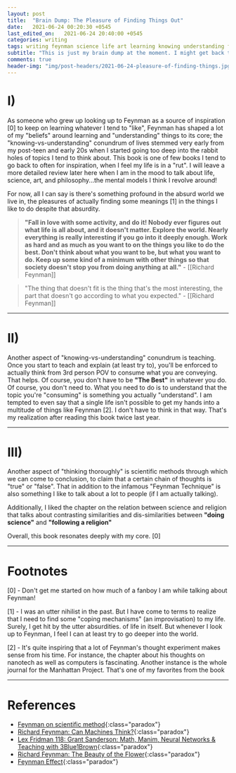 ```yaml
---
layout: post
title:  "Brain Dump: The Pleasure of Finding Things Out"
date:   2021-06-24 00:20:30 +0545
last_edited_on:   2021-06-24 20:40:00 +0545
categories: writing
tags: writing feynman science life art learning knowing understanding feynman-technique
subtitle: "This is just my brain dump at the moment. I might get back to this write-up later, at some point in my life. Anyway, it's always a 'pleasure' to listen to Feynman's lectures!"
comments: true
header-img: "img/post-headers/2021-06-24-pleasure-of-finding-things.jpg"
---
```



# I)
As someone who grew up looking up to Feynman as a source of inspiration [0] to keep on learning whatever I tend to "like", Feynman has shaped a lot of my "beliefs" around learning and "understanding" things to its core; the "knowing-vs-understanding" conundrum of lives stemmed very early from my post-teen and early 20s when I started going too deep into the rabbit holes of topics I tend to think about. This book is one of few books I tend to go back to often for inspiration, when I feel my life is in a "rut". I will leave a more detailed review later here when I am in the mood to talk about life, science, art, and philosophy...the mental models I think I revolve around!

For now, all I can say is there's something profound in the absurd world we live in, the pleasures of actually finding some meanings [1] in the things I like to do despite that absurdity.

> __"Fall in love with some activity, and do it! Nobody ever figures out what life is all about, and it doesn't matter. Explore the world. Nearly everything is really interesting if you go into it deeply enough. Work as hard and as much as you want to on the things you like to do the best. Don't think about what you want to be, but what you want to do. Keep up some kind of a minimum with other things so that society doesn't stop you from doing anything at all."__ - [[Richard Feynman]] 

> "The thing that doesn't fit is the thing that's the most interesting, the part that doesn't go according to what you expected." - [[Richard Feynman]]

---

# II)

Another aspect of "knowing-vs-understanding" conundrum is teaching. Once you start to teach and explain (at least try to), you'll be enforced to actually think from 3rd person POV to consume what you are conveying. That helps. Of course, you don't have to be **"The Best"** in whatever you do. Of course, you don't need to. What you need to do is to understand that the topic you're "consuming" is something you actually "understand". I am tempted to even say that a single life isn't possible to get my hands into a multitude of things like Feynman [2]. I don't have to think in that way. That's my realization after reading this book twice last year.

---

# III)

Another aspect of "thinking thoroughly" is scientific methods through which we can come to conclusion, to claim that a certain chain of thoughts is "true" or "false". That in addition to the infamous "Feynman Technique" is also something I like to talk about a lot to people (if I am actually talking).

Additionally, I liked the chapter on the relation between science and religion that talks about contrasting similarities and dis-similarities between **"doing science"** and **"following a religion"**

Overall, this book resonates deeply with my core. [0]

---

# Footnotes

[0] - Don't get me started on how much of a fanboy I am while talking about Feynman!

[1] - I was an utter nihilist in the past. But I have come to terms to 
realize that I need to find some "coping mechanisms" (an improvisation) 
to my life. Surely, I get hit by the utter absurdities. of life in 
itself. But whenever I look up to Feynman, I feel I can at least try to 
go deeper into the world.

[2] - It's quite inspiring that a lot of 
Feynman's thought experiment makes sense from his time. For instance, 
the chapter about his thoughts on nanotech as well as computers is 
fascinating. Another instance is the whole journal for the Manhattan 
Project. That's one of my favorites from the book

---

# References
- [Feynman on scientific method](https://www.youtube.com/watch?v=EYPapE-3FRw){:class="paradox"}
- [Richard Feynman: Can Machines Think?](https://www.youtube.com/watch?v=ipRvjS7q1DI){:class="paradox"}
- [Lex Fridman 118: Grant Sanderson: Math, Manim, Neural Networks & Teaching with 3Blue1Brown](https://www.youtube.com/watch?v=U_6AYX42gkU){:class="paradox"}
- [Richard Feynman: The Beauty of the Flower](https://www.youtube.com/watch?v=ZbFM3rn4ldo){:class="paradox"}
- [Feynman Effect](https://wiki.c2.com/?FeynmanEffect){:class="paradox"}
